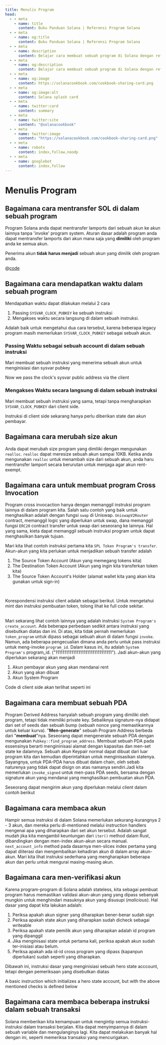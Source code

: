 ```yaml
---
title: Menulis Program
head:
  - - meta
    - name: title
      content: Buku Panduan Solana | Referensi Program Solana
  - - meta
    - name: og:title
      content: Buku Panduan Solana | Referensi Program Solana
  - - meta
    - name: description
      content: Belajar cara membuat sebuah program di Solana dengan referensi invokasi cross program, membaca akun, dan lainnya.
  - - meta
    - name: og:description
      content: Belajar cara membuat sebuah program di Solana dengan referensi invokasi cross program, membaca akun, dan lainnya.
  - - meta
    - name: og:image
      content: https://solanacookbook.com/cookbook-sharing-card.png
  - - meta
    - name: og:image:alt
      content: Solana splash card
  - - meta
    - name: twitter:card
      content: summary
  - - meta
    - name: twitter:site
      content: "@solanacookbook"
  - - meta
    - name: twitter:image
      content: "https://solanacookbook.com/cookbook-sharing-card.png"
  - - meta
    - name: robots
      content: index,follow,noodp
  - - meta
    - name: googlebot
      content: index,follow
---
```


# Menulis Program

## Bagaimana cara mentransfer SOL di dalam sebuah program

Program Solana anda dapat mentransfer lamports dari sebuah akun ke akun lainnya tanpa 'invoke' program system. Aturan dasar adalah program anda dapat mentransfer lamports dari akun mana saja yang **dimiliki** oleh program anda ke semua akun.

Penerima akun **tidak harus menjadi** sebuah akun yang dimilik oleh program anda. 

<CodeGroup>
  <CodeGroupItem title="Program">

@[code](@/code/programs/transferring-lamports/transferring-lamports.rs)

  </CodeGroupItem>
</CodeGroup>

## Bagaimana cara mendapatkan waktu dalam sebuah program

Mendapatkan waktu dapat dilakukan melalui 2 cara

1. Passing `SYSVAR_CLOCK_PUBKEY` ke sebuah instruksi
2. Mengakses waktu secara langsung di dalam sebuah instruksi.

Adalah baik untuk mengetahui dua cara tersebut, karena beberapa legacy program masih memerlukan `SYSVAR_CLOCK_PUBKEY` sebagai sebuah akun.

### Passing Waktu sebagai sebuah account di dalam sebuah instruksi

Mari membuat sebuah instruksi yang menerima sebuah akun untuk menginisiasi dan sysvar pubkey 

<SolanaCodeGroup>
  <SolanaCodeGroupItem title="Rust" active>

  <template v-slot:default>

@[code](@/code/programs/get-clock/method-one/program/src/lib.rs)

  </template>

  <template v-slot:preview>

@[code](@/code/programs/get-clock/method-one/program/src/lib.preview.rs)

  </template>

  </SolanaCodeGroupItem>
</SolanaCodeGroup>

Now we pass the clock's sysvar public address via the client

<SolanaCodeGroup>
  <SolanaCodeGroupItem title="TS" active>

  <template v-slot:default>

@[code](@/code/programs/get-clock/method-one/client/main.en.ts)

  </template>

  <template v-slot:preview>

@[code](@/code/programs/get-clock/method-one/client/main.preview.en.ts)

  </template>

  </SolanaCodeGroupItem>
</SolanaCodeGroup>

### Mengakses Waktu secara langsung di dalam sebuah instruksi 

Mari membuat sebuah instruksi yang sama, tetapi tanpa mengharapkan `SYSVAR_CLOCK_PUBKEY` dari client side.

<SolanaCodeGroup>
  <SolanaCodeGroupItem title="Rust" active>

  <template v-slot:default>

@[code](@/code/programs/get-clock/method-two/program/src/lib.rs)

  </template>

  <template v-slot:preview>

@[code](@/code/programs/get-clock/method-two/program/src/lib.preview.rs)

  </template>

  </SolanaCodeGroupItem>
</SolanaCodeGroup>

Instruksi di client side sekarang hanya perlu diberikan state dan akun pembayar.

<SolanaCodeGroup>
  <SolanaCodeGroupItem title="TS" active>

  <template v-slot:default>

@[code](@/code/programs/get-clock/method-two/client/main.en.ts)

  </template>

  <template v-slot:preview>

@[code](@/code/programs/get-clock/method-two/client/main.preview.en.ts)

  </template>

  </SolanaCodeGroupItem>
</SolanaCodeGroup>

## Bagaimana cara merubah size akun

Anda dapat merubah size program yang dimliiki dengan mengunakan `realloc`. `realloc` dapat meresize sebuah akun sampai 10KB.
Ketika anda mengunakan `realloc` untuk menambah size dari sebuah akun, anda haru mentransfer lamport secara berurutan untuk menjaga agar akun rent-exempt.

<SolanaCodeGroup>
  <SolanaCodeGroupItem title="Rust" active>

  <template v-slot:default>

@[code](@/code/programs/realloc/realloc.en.rs)

  </template>

  <template v-slot:preview>

@[code](@/code/programs/realloc/realloc.preview.en.rs)

  </template>

  </SolanaCodeGroupItem>
</SolanaCodeGroup>

## Bagaimana cara untuk membuat program Cross Invocation

Program cross invocaction hanya dengan memanggil instruksi program lainnya di dalam program kita. Salah satu contoh yang baik untuk menghasilkan adalah dengan fungsi `swap` di Uniswap. `UniswapV2Router` contract, memanggil logic yang diperlukan untuk swap, dana memanggil fungsi `ERC20` contract transfer untuk swap dari seseorang ke lainnya. Hal yang sama, kieta dapat memanggil sebuah instruksi program untuk dapat menghasilkan banyak tujuan.


Mari kita lihat contoh instruksi pertama kita `SPL Token Program's transfer`. Akun-akun yang kita perlukan untuk menjadikan sebuah transfer adalah

1. The Source Token Account (Akun yang memegang tokens kita)
2. The Destination Token Account (Akun yang ingin kita transferkan token kita)
3. The Source Token Account's Holder (alamat wallet kita yang akan kita gunakan untuk sign-in)

<SolanaCodeGroup>
  <SolanaCodeGroupItem title="Rust" active>

  <template v-slot:default>

@[code](@/code/programs/cpi-transfer/program/src/lib.rs)

  </template>

  <template v-slot:preview>

@[code](@/code/programs/cpi-transfer/program/src/lib.preview.rs)

  </template>

  </SolanaCodeGroupItem>
</SolanaCodeGroup>
<br />

Korespondensi instruksi client adalah sebagai berikut. Untuk mengetahui mint dan instruksi pembuatan token, tolong lihat ke full code sekitar.
<br />
<br />
<SolanaCodeGroup>
  <SolanaCodeGroupItem title="TS" active>

  <template v-slot:default>

@[code](@/code/programs/cpi-transfer/client/main.en.ts)

  </template>

  <template v-slot:preview>

@[code](@/code/programs/cpi-transfer/client/main.preview.en.ts)

  </template>

  </SolanaCodeGroupItem>
</SolanaCodeGroup>

Mari sekarang lihat contoh lainnya yang adalah instruksi `System Program's create_account`. Ada beberapa perbedaan sedikit antara instruksi yang disebutkan diatas dan ini. Di atas, kita tidak pernah memerlukan `token_program` untuk dipass sebagai sebuah akun di dalam fungsi `invoke`. Namun, ada beberapa pengecualian dimana anda perlu untuk pass instruksi untuk meng-invoke `program_id`. Dalam kasus ini, itu adalah `System Program's` program_id. ("11111111111111111111111111111111"). Jadi akun-akun yang diperlukan sekarang akan menjadi

1. Akun pembayar akun yang akan mendanai rent
2. Akun yang akan dibuat
3. Akun System Program 

<SolanaCodeGroup>
  <SolanaCodeGroupItem title="Rust" active>

  <template v-slot:default>

@[code](@/code/programs/cpi-transfer/program-system/src/lib.rs)

  </template>

  <template v-slot:preview>

@[code](@/code/programs/cpi-transfer/program-system/src/lib.preview.rs)

  </template>

  </SolanaCodeGroupItem>
</SolanaCodeGroup>

Code di client side akan terlihat seperti ini

<SolanaCodeGroup>
  <SolanaCodeGroupItem title="TS" active>

  <template v-slot:default>

@[code](@/code/programs/cpi-transfer/client-system/main.en.ts)

  </template>

  <template v-slot:preview>

@[code](@/code/programs/cpi-transfer/client-system/main.preview.en.ts)

  </template>

  </SolanaCodeGroupItem>
</SolanaCodeGroup>

## Bagaimana cara membuat sebuah PDA

Program Derived Address hanyalah sebuah program yang dimiliki oleh program, tetapi tidak memiliki private key. Sebaliknya signature-nya didapat dari set of seeds dan sebuah bump (sebuah nonce yang memastikannya untuk keluar kurva). "**Men-generate**" sebuah Program Address berbeda dari "**membuat**"nya. Seseorang dapat mengenerate sebuah PDA dengan mengunakan `Pubkey::find_program_address`. Membuat sebuah PDA pada essensinya berarti mengininisasi alamat dengan kapasitas dan men-set state ke dalamnya. Sebuah akun Keypair normal dapat dibuat dari luar program kita dan kemudian diperintahkan untuk menginisasikan statenya. Sayangnya, untuk PDA-PDA harus dibuat dalam chain, oleh sebab naturenya yang tidak dapat disign on atas namanya sendiri.Jadi kita memerlukan `invoke_signed` untuk men-pass PDA seeds, bersama dengan signature akun yang mendanai yang menghasilkan pembuatan akun PDA.


<SolanaCodeGroup>
  <SolanaCodeGroupItem title="Rust" active>

  <template v-slot:default>

@[code](@/code/programs/create-pda/program/src/lib.rs)

  </template>

  <template v-slot:preview>

@[code](@/code/programs/create-pda/program/src/lib.preview.rs)

  </template>

  </SolanaCodeGroupItem>
</SolanaCodeGroup>

Seseorang dapat mengirim akun yang diperlukan melalui client dalam contoh berikut

<SolanaCodeGroup>
  <SolanaCodeGroupItem title="TS" active>

  <template v-slot:default>

@[code](@/code/programs/create-pda/client/main.en.ts)

  </template>

  <template v-slot:preview>

@[code](@/code/programs/create-pda/client/main.preview.en.ts)

  </template>

  </SolanaCodeGroupItem>
</SolanaCodeGroup>

## Bagaimana cara membaca akun

Hampir semua instruksi di dalam Solana memerlukan sekurang-kurangnya 2 - 3 akun, dan mereka perlu di-mentioned melalui instruction handlers mengenai apa yang diharapkan dari set akun tersebut. Adalah sangat mudah jika kita mengambil keuntungan dari `iter()` method dalam Rust, dibandingkan dengan men-index akun-akun secara manual. `next_account_info` method pada dasarnya men-slices index pertama yang dapat diiterasi dan mengembalikan kehadiran akun di dalam array akun-akun. Mari kita lihat instruksi sederhana yang mengharapkan beberapa akun dan perlu untuk mengurai masing-masing akun. 

<SolanaCodeGroup>
  <SolanaCodeGroupItem title="Rust" active>

  <template v-slot:default>

@[code](@/code/programs/read-account/program/src/lib.rs)

  </template>

  <template v-slot:preview>

@[code](@/code/programs/read-account/program/src/lib.preview.rs)

  </template>

  </SolanaCodeGroupItem>
</SolanaCodeGroup>

## Bagaimana cara men-verifikasi akun

Karena program-program di Solana adalah stateless, kita sebagai pembuat program harus memastikan validasi akun-akun yang yang dipass sebanyak mungkin untuk menghindari masuknya akun yang disusupi (_malicious_). Hal dasar yang dapat kita lakukan adalah:

1. Periksa apakah akun signer yang diharapkan bener-benar sudah sign
2. Periksa apakah state akun yang diharapkan sudah dicheck sebagai writeable
3. Periksa apakah state pemilik akun yang diharapkan adalah id program yang dipanggil
4. Jika menginisasi state untuk pertama kali, periksa apakah akun sudah ter-inisiasi atau belum.
5. Periksa apakah ada id-id cross program yang dipass (kapanpun diperlukan) sudah seperti yang diharapkan.

Dibawah ini, instruksi dasar yang menginisiasi sebuah hero state acccount, tetapi dengan pemeriksaan yang disebutkan diatas

A basic instruction which initializes a hero state account, but with the above mentioned checks is defined below

<SolanaCodeGroup>
  <SolanaCodeGroupItem title="Rust" active>

  <template v-slot:default>

@[code](@/code/programs/verify-account/program/src/lib.rs)

  </template>

  <template v-slot:preview>

@[code](@/code/programs/verify-account/program/src/lib.preview.rs)

  </template>

  </SolanaCodeGroupItem>
</SolanaCodeGroup>

## Bagaimana cara membaca beberapa instruksi dalam sebuah transaksi

Solana memberikan kita kemampuan untuk mengintip semua instruksi-instruksi dalam transaksi berjalan. Kita dapat menyimpannya di dalam sebuah variable dan mengulanginya lagi. Kita dapat melakukan banyak hal dengan ini, seperti memeriksa transaksi yang mencurigakan. 

<SolanaCodeGroup>
  <SolanaCodeGroupItem title="Rust" active>

  <template v-slot:default>

@[code](@/code/programs/read-multiple-instructions/program/lib.rs)

  </template>

  <template v-slot:preview>
  
@[code](@/code/programs/read-multiple-instructions/program/lib.preview.rs)

  </template>

  </SolanaCodeGroupItem>
</SolanaCodeGroup>


